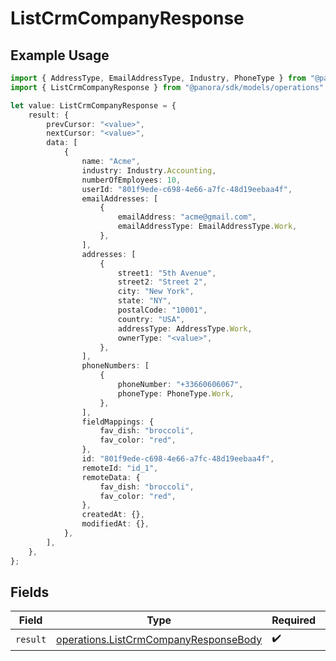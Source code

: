 # ListCrmCompanyResponse

## Example Usage

```typescript
import { AddressType, EmailAddressType, Industry, PhoneType } from "@panora/sdk/models/components";
import { ListCrmCompanyResponse } from "@panora/sdk/models/operations";

let value: ListCrmCompanyResponse = {
    result: {
        prevCursor: "<value>",
        nextCursor: "<value>",
        data: [
            {
                name: "Acme",
                industry: Industry.Accounting,
                numberOfEmployees: 10,
                userId: "801f9ede-c698-4e66-a7fc-48d19eebaa4f",
                emailAddresses: [
                    {
                        emailAddress: "acme@gmail.com",
                        emailAddressType: EmailAddressType.Work,
                    },
                ],
                addresses: [
                    {
                        street1: "5th Avenue",
                        street2: "Street 2",
                        city: "New York",
                        state: "NY",
                        postalCode: "10001",
                        country: "USA",
                        addressType: AddressType.Work,
                        ownerType: "<value>",
                    },
                ],
                phoneNumbers: [
                    {
                        phoneNumber: "+33660606067",
                        phoneType: PhoneType.Work,
                    },
                ],
                fieldMappings: {
                    fav_dish: "broccoli",
                    fav_color: "red",
                },
                id: "801f9ede-c698-4e66-a7fc-48d19eebaa4f",
                remoteId: "id_1",
                remoteData: {
                    fav_dish: "broccoli",
                    fav_color: "red",
                },
                createdAt: {},
                modifiedAt: {},
            },
        ],
    },
};
```

## Fields

| Field                                                                                          | Type                                                                                           | Required                                                                                       | Description                                                                                    |
| ---------------------------------------------------------------------------------------------- | ---------------------------------------------------------------------------------------------- | ---------------------------------------------------------------------------------------------- | ---------------------------------------------------------------------------------------------- |
| `result`                                                                                       | [operations.ListCrmCompanyResponseBody](../../models/operations/listcrmcompanyresponsebody.md) | :heavy_check_mark:                                                                             | N/A                                                                                            |